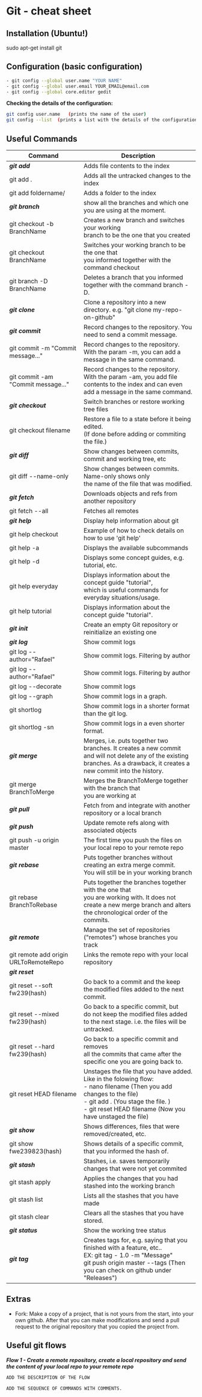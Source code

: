 # Git - cheat sheet

## Installation (Ubuntu!)
sudo apt-get install git 

## Configuration (basic configuration)
```sh
- git config --global user.name "YOUR NAME"
- git config --global user.email YOUR_EMAIL@email.com
- git config --global core.editor gedit
```
**Checking the details of the configuration:**
```sh
git config user.name   (prints the name of the user)
git config --list  (prints a list with the details of the configurations)
```
## Useful Commands

| Command | Description |
| ------ | ------  |
| **_git add_** | Adds file contents to the index | 
| git add . | Adds all the untracked changes to the index  |
| git add foldername/ | Adds a folder to the index |
| **_git branch_** | show all the branches and which one you are using at the moment. |  
| git checkout -b BranchName | Creates a new branch and switches your working <br/>branch to be the one that you created |  
| git checkout BranchName    | Switches your working branch to be the one that <br/> you informed together with the command checkout      | 
| git branch -D BranchName   | Deletes a branch that you informed together with the command branch -D.       |
| **_git clone_** | Clone a repository into a new directory. e.g. "git clone my-repo-on-github" |  
| **_git commit_** | Record changes to the repository. You need to send a commit message. |
| git commit -m "Commit message..." | Record changes to the repository. <br/>With the param -m, you can add  a message in the same command. |
| git commit -am "Commit message..."| Record changes to the repository.<br/> With the param -am, you add file contents to the index and can even add a message in the same command. |
| **_git checkout_** | Switch branches or restore working tree files |
| git checkout filename| Restore a file to a state before it being edited.<br/> (If done before adding or commiting the file.)  |
| **_git diff_** | Show changes between commits, commit and working tree, etc |
| git diff --name-only | Show changes between commits. Name-only shows only<br/> the name of the file that was modified.|
| **_git fetch_** | Downloads objects and refs from another repository  |  
| git fetch --all | Fetches all remotes  | 
| **_git help_** |  Display help information about git  |
| git help checkout | Example of how to check details on how to use 'git help'  |
| git help -a |  Displays the available subcommands  |
| git help -d |  Displays some concept guides, e.g. tutorial, etc.  |
| git help everyday |  Displays information about the concept guide "tutorial", <br/> which is useful commands for everyday situations/usage.  |
| git help tutorial|  Displays information about the concept guide "tutorial".|
| **_git init_** | Create an empty Git repository or reinitialize an existing one |  
| **_git log_** | Show commit logs  |
| git log --author="Rafael"| Show commit logs. Filtering by author  |
| git log --author="Rafael"| Show commit logs. Filtering by author  |
| git log --decorate | Show commit logs  |
| git log --graph | Show commit logs in a graph.  |
| git shortlog | Show commit logs in a shorter format than the git log.  |
| git shortlog -sn | Show commit logs in a even shorter format. |
| **_git merge_** | Merges, i.e. puts together two branches. It creates a new commit <br/>and will not delete any of the existing branches. As a drawback, it creates a new commit into the history. |  
| git merge BranchToMerge   |  Merges the BranchToMerge together with the branch that <br/>you are working at   |
| **_git pull_** | Fetch from and integrate with another repository or a local branch |  
| **_git push_** | Update remote refs along with associated objects |  
| git push -u origin master| The first time you push the files on your local repo to your remote repo|
| **_git rebase_** | Puts together branches without creating an extra merge commit. <br/>You will still be in your working branch |  
| git rebase BranchToRebase | Puts together the branches together with the one that <br/>you are working with. It does not create a new merge branch and alters <br/>the chronological order of the commits. |  
| **_git remote_** | Manage the set of repositories ("remotes") whose branches you track |  
| git remote add origin URLToRemoteRepo | Links the remote repo with your local repository |  
| **_git reset_** |  |  
| git reset --soft fw239(hash) | Go back to a commit and the keep </br>the modified files added to the next commit. |
| git reset --mixed fw239(hash) | Go back to a specific commit, but </br>do not keep the modified files added to the next stage. i.e. the files will be untracked. |
| git reset --hard fw239(hash) | Go back to a specific commit and removes </br>all the commits that came after the specific one you are going back to. |
| git reset HEAD filename | Unstages the file that you have added. Like in the folowing flow: <br/> - nano filename (Then you add changes to the file)<br/> - git add . (You stage the file. )  <br/> - git reset HEAD filename (Now you have unstaged the file) | 
| **_git show_** | Shows differences, files that were removed/created, etc. |
| git show fwe239823(hash) | Shows details of a specific commit, that you informed the hash of. |
| **_git stash_** | Stashes, i.e. saves temporarily changes that were not yet commited |
| git stash apply | Applies the changes that you had stashed into the working branch   |
| git stash list | Lists all the stashes that you have made |
| git stash clear | Clears all the stashes that you have stored.|
| **_git status_** | Show the working tree status |  
|**_git tag_**| Creates tags for, e.g. saying that you finished with a feature, etc..<br/> EX: git tag - 1.0 -m "Message"<br/> git push origin master --tags (Then you can check on github under "Releases")|

## Extras
- Fork: Make a copy of a project, that is not yours from the start, into your own github. After that you can make modifications and send a pull request to the original repository that you copied the project from. 

## Useful git flows
**_Flow 1 - Create a remote repository, create a local repository and send the content of your local repo to your remote repo_**
```sh
ADD THE DESCRIPTION OF THE FLOW 
```
```sh
ADD THE SEQUENCE OF COMMANDS WITH COMMENTS.
```




